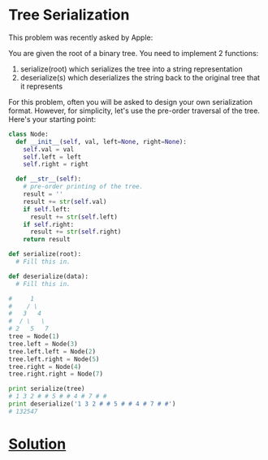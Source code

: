 # Tree Serialization

This problem was recently asked by Apple:

You are given the root of a binary tree. You need to implement 2 functions:

1. serialize(root) which serializes the tree into a string representation
2. deserialize(s) which deserializes the string back to the original tree that it represents

For this problem, often you will be asked to design your own serialization format. However, for simplicity, let's use the pre-order traversal of the tree. Here's your starting point:

```python
class Node:
  def __init__(self, val, left=None, right=None):
    self.val = val
    self.left = left
    self.right = right

  def __str__(self):
    # pre-order printing of the tree.
    result = ''
    result += str(self.val)
    if self.left:
      result += str(self.left)
    if self.right:
      result += str(self.right)
    return result

def serialize(root):
  # Fill this in.

def deserialize(data):
  # Fill this in.

#     1
#    / \
#   3   4
#  / \   \
# 2   5   7
tree = Node(1)
tree.left = Node(3)
tree.left.left = Node(2)
tree.left.right = Node(5)
tree.right = Node(4)
tree.right.right = Node(7)

print serialize(tree)
# 1 3 2 # # 5 # # 4 # 7 # #
print deserialize('1 3 2 # # 5 # # 4 # 7 # #')
# 132547
```

# [Solution](solution.md)